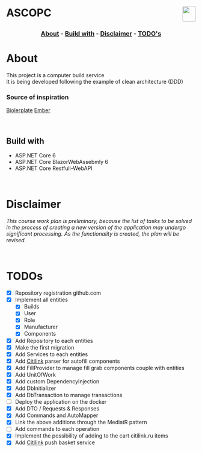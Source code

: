 <h1  align="left"><p><strong>ASCOPC</strong>
 <img align="right" src="https://lh3.googleusercontent.com/pw/AM-JKLXeR7TQRtQPvfx4s-h7sJSg3GUYt9AkOYCEi2vcZTneC3x7ye_z3wHO_BV2VUggnsCbuz-9yKYOoMQaW6NyX9NC1sgJdvQKbQ3Ojis1SS2rameaymJ64SdqX406-Q6_HkNspHXmOAWetj65POzitEgG=w500-h600-no?authuser=0" width="35" height="40">


<h3 align="center">

 [About](#about) - [Build with](#build-with) - [Disclaimer](#disclaimer) - [TODO's](#todos)

</h3>

# About
This project is a computer build service <br>
It is being developed following the example of clean architecture (DDD) <br>
### Source of inspiration
[Biolerplate](https://github.com/aspnetcorehero/Boilerplate)
[Ember](https://github.com/TheWayToJunior/Ember-Refactoring)

<p>
<br>

## Build with

* ASP.NET Core 6 
* ASP.NET Core BlazorWebAssebmly 6 
* ASP.NET Core Restfull-WebAPI 
<p>
<br>

# Disclaimer
*This course work plan is preliminary, because the list of tasks to be solved in the process of creating a new version of the application may undergo significant processing. As the functionality is created, the plan will be revised.*
<p>
<br>

# TODOs
* [x] Repository registration github.com
* [x] Implement all entities
    * [x] Builds 
    * [x] User
    * [x] Role
    * [x] Manufacturer
    * [x] Components
* [x] Add Repository to each entities
* [x] Make the first migration
* [x] Add Services to each entities
* [x] Add [Citilink](https://www.citilink.ru/) parser for autofill components
* [x] Add FillProvider to manage fill grab components couple with entities
* [x] Add UnitOfWork
* [x] Add custom DependencyInjection
* [x] Add DbInitializer
* [x] Add DbTransaction to manage transactions
* [ ] Deploy the application on the docker
* [x] Add DTO / Requests & Responses
* [x] Add Commands and AutoMapper
* [x] Link the above additions through the MediatR pattern
* [ ] Add commands to each operation
* [x] Implement the possibility of adding to the cart citilink.ru items
* [x] Add [Citilink](https://www.citilink.ru/) push basket service
